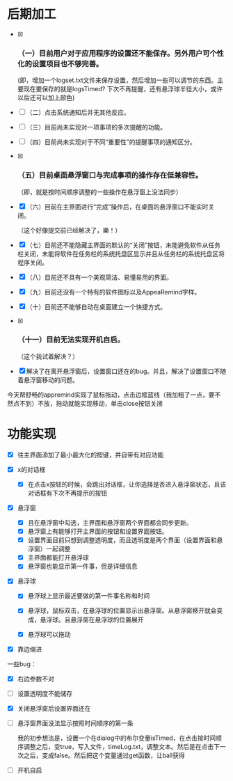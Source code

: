 # 后期加工

- [x] ### （一）目前用户对于应用程序的设置还不能保存。另外用户可个性化的设置项目也不够完善。

  (即，增加一个logset.txt文件来保存设置，然后增加一些可以调节的东西。主要现在要保存的就是logsTimed? 下次不再提醒，还有悬浮球半径大小，或许以后还可以加上颜色)

- [ ] （二）点击系统通知后并无其他反应。

- [ ] （三）目前尚未实现对一项事项的多次提醒的功能。

- [ ] （四）目前尚未实现对于不同“重要性”的提醒事项的通知区分。

- [x] ### （五）目前桌面悬浮窗口与完成事项的操作存在低兼容性。

  （即，就是按时间顺序调整的一些操作在悬浮窗上没法同步）

- [x] （六）目前在主界面进行“完成”操作后，在桌面的悬浮窗口不能实时关闭。

  （这个好像提交前已经解决了，樂！）

- [x] （七）目前还不能隐藏主界面的默认的“关闭”按钮，未能避免软件从任务栏关闭，未能将软件在任务栏的系统托盘区显示并且从任务栏的系统托盘区将程序关闭。

- [x] （八）目前还不具有一个美观简洁、易懂易用的界面。

- [x] （九）目前还没有一个特有的软件图标以及AppeaRemind字样。

- [x] （十）目前还不能够自动在桌面建立一个快捷方式。

- [x] ###  （十一）目前无法实现开机自启。

  （这个我试着解决？）

- [x] 解决了在离开悬浮窗后，设置窗口还在的bug。并且，解决了设置窗口不随着悬浮窗移动的问题。



今天帮舒畅的appremind实现了鼠标拖动，点击边框蓝线（我加粗了一点，要不然点不到）不放，拖动就能实现移动，单击close按钮关闭



# 功能实现

- [x] 往主界面添加了最小最大化的按键，并自带有对应功能
- [x] x的对话框
  - [x] 在点击x按钮的时候，会跳出对话框，让你选择是否进入悬浮窗状态，且该对话框有下次不再提示的按钮
- [x] 悬浮窗
  - [x] 且在悬浮窗中勾选，主界面和悬浮窗两个界面都会同步更新。
  - [x] 悬浮窗上有能够打开主界面的按钮和设置界面按钮。
  - [x] 设置界面目前只想到调整透明度，而且透明度是两个界面（设置界面和悬浮窗）一起调整
  - [x] 主界面都能打开悬浮球
  - [x] 悬浮窗也能显示第一件事，但是详细信息
- [x] 悬浮球
  - [x] 悬浮球上显示最近要做的第一件事名称和时间
  
  - [x] 悬浮球，鼠标双击，在悬浮球的位置显示出悬浮窗。从悬浮窗移开就会变成，悬浮球。且悬浮窗在悬浮球的位置展开
  
  - [x] 悬浮球可以拖动
  



- [x] 靠边缩进



一些bug：

- [x] 右边参数不对

- [ ] 设置透明度不能储存

- [x] 关闭悬浮窗后设置界面还在

- [ ] 悬浮窗界面没法显示按照时间顺序的第一条

  我的初步想法是，设置一个在dialog中的布尔变量isTimed，在点击按时间顺序调整之后，变true，写入文件，timeLog.txt，调整文本。然后是在点击下一次之后，变成false。然后把这个变量通过get函数，让ball获得
  
  



- [ ] 开机自启
